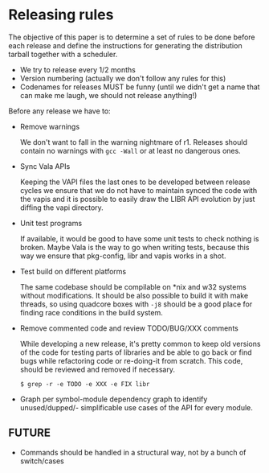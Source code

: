 Releasing rules
=======================

The objective of this paper is to determine a set of rules to be done before
each release and define the instructions for generating the distribution
tarball together with a scheduler.

* We try to release every 1/2 months
* Version numbering (actually we don't follow any rules for this)
* Codenames for releases MUST be funny (until we didn't get a name that can make
  me laugh, we should not release anything!)

Before any release we have to:

 - Remove warnings

   We don't want to fall in the warning nightmare of r1. Releases should contain
   no warnings with `gcc -Wall` or at least no dangerous ones.

 - Sync Vala APIs

   Keeping the VAPI files the last ones to be developed between release cycles
   we ensure that we do not have to maintain synced the code with the vapis
   and it is possible to easily draw the LIBR API evolution by just diffing
   the vapi directory.

 - Unit test programs

   If available, it would be good to have some unit tests to check nothing is
   broken. Maybe Vala is the way to go when writing tests, because this way
   we ensure that pkg-config, libr and vapis works in a shot.

 - Test build on different platforms

   The same codebase should be compilable on *nix and w32 systems without
   modifications. It should be also possible to build it with make threads,
   so using quadcore boxes with `-j8` should be a good place for finding
   race conditions in the build system.

 - Remove commented code and review TODO/BUG/XXX comments

   While developing a new release, it's pretty common to keep old versions of
   the code for testing parts of libraries and be able to go back or find bugs
   while refactoring code or re-doing-it from scratch. This code, should be
   reviewed and removed if necessary.

       $ grep -r -e TODO -e XXX -e FIX libr

 - Graph per symbol-module dependency graph to identify unused/dupped/-
   simplificable use cases of the API for every module.

FUTURE
------

 - Commands should be handled in a structural way, not by a bunch of switch/cases
